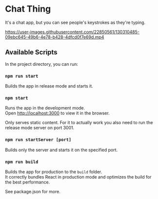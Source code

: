 # Chat Thing

It's a chat app, but you can see people's keystrokes as they're typing. 

https://user-images.githubusercontent.com/22850561/130310485-09ebc645-49b6-4e78-b428-4dfcd0f7e69d.mp4

## Available Scripts

In the project directory, you can run:

### `npm run start`

Builds the app in release mode and starts it.

### `npm start`

Runs the app in the development mode.\
Open [http://localhost:3000](http://localhost:3000) to view it in the browser.

Only serves static content. For it to actually work you also need to run the release mode server on port 3001.

### `npm run startServer [port]`

Builds only the server and starts it on the specified port.

### `npm run build`

Builds the app for production to the `build` folder.\
It correctly bundles React in production mode and optimizes the build for the best performance.

See package.json for more.
